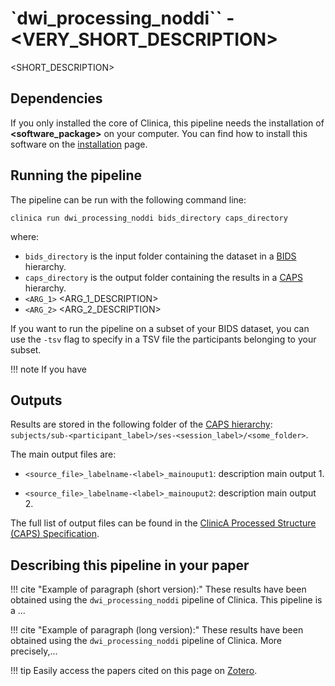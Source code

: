 # `dwi_processing_noddi`` - <VERY_SHORT_DESCRIPTION>

<SHORT_DESCRIPTION>


## Dependencies
<!-- If you installed the docker image of Clinica, nothing is required. -->
If you only installed the core of Clinica, this pipeline needs the installation of **<software_package>** on your computer. You can find how to install this software on the [installation](../#installing-clinica-from-source) page.


## Running the pipeline
The pipeline can be run with the following command line:

```
clinica run dwi_processing_noddi bids_directory caps_directory
```
where:

  - `bids_directory` is the input folder containing the dataset in a [BIDS](../BIDS) hierarchy.
  - `caps_directory` is the output folder containing the results in a [CAPS](../CAPS) hierarchy.
  - `<ARG_1>` <ARG_1_DESCRIPTION>
  - `<ARG_2>` <ARG_2_DESCRIPTION>

If you want to run the pipeline on a subset of your BIDS dataset, you can use the `-tsv` flag to specify in a TSV file the participants belonging to your subset.

!!! note
    If you have


## Outputs

Results are stored in the following folder of the [CAPS hierarchy](docs/CAPS): `subjects/sub-<participant_label>/ses-<session_label>/<some_folder>`.

The main output files are:

  - `<source_file>_labelname-<label>_mainouput1`: description main output 1.

  - `<source_file>_labelname-<label>_mainouput2`: description main output 2.

The full list of output files can be found in the [ClinicA Processed Structure (CAPS) Specification](https://docs.google.com/document/d/14mjXbqRceHK0fD0BIONniLK713zY7DbQHJEV7kxqsd8/edit#heading=h.f4ddnk971gkn).


<!--## Visualization of the results-->

<!--!!! note-->
<!--    The visualization command is not available for the moment. Please come back later, this section will be updated ASAP.-->


## Describing this pipeline in your paper

<!--You can have a single version for your pipeline-->

!!! cite "Example of paragraph (short version):"
    These results have been obtained using the `dwi_processing_noddi` pipeline of Clinica. This pipeline is a ...

!!! cite "Example of paragraph (long version):"
    These results have been obtained using the `dwi_processing_noddi` pipeline of Clinica. More precisely,...

!!! tip
    Easily access the papers cited on this page on [Zotero](https://www.zotero.org/groups/1517933/aramis_clinica/items/collectionKey/2DHP3WXH).
